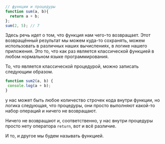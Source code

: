 ```js
// функции и процедуры
function sum(a, b){
  return a + b;
};
sum(2, 5); // 7
```

Здесь речь идет о том, что функция нам чего-то возвращает. Этот возвращённый результат мы можем куда-то сохранять, можем использовать в различных наших вычислениях, в логике нашего приложения. Это то, что как раз является классической функцией в любом нормальном языке программирования.

То, что является классической процедурой, можно записать следующим образом.
```js
function sum2(a, b) {
 console.log(a + b);
}
```

у нас может быть любое количество строчек кода внутри функции, но логика следующая, что процедуры, они просто выполняют какой-то набор операций и ничего не возвращают.

Ничего не возвращают и, соответственно, у нас внутри процедуры просто нету оператора `return`, вот и всё различие.

И то, и другое мы будем называть функцией.